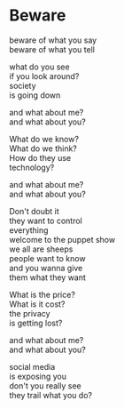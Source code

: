 # Beware

beware of what you say  
beware of what you tell  

what do you see   
if you look around?   
society   
is going down   

and what about me?   
and what about you?   


What do we know?   
What do we think?   
How do they use   
technology?   

and what about me?   
and what about you?   


Don't doubt it   
they want to control   
everything   
welcome to the puppet show   
we all are sheeps   
people want to know   
and you wanna give   
them what they want   

What is the price?   
What is it cost?   
the privacy   
is getting lost?   

and what about me?   
and what about you?   


social media   
is exposing you   
don't you really see   
they trail what you do?   
